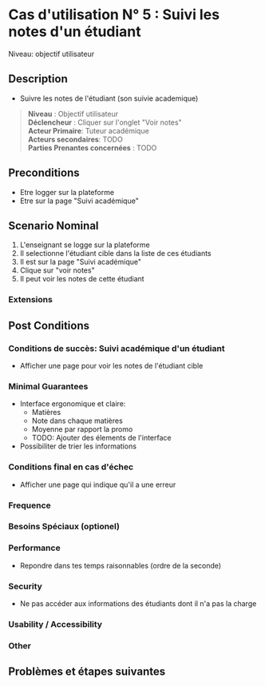 # Cas d'utilisation N° 5 :  Suivi les notes d'un étudiant

Niveau: objectif utilisateur

##	Description
- Suivre les notes de l'étudiant (son suivie academique)


> **Niveau** : Objectif utilisateur  
> **Déclencheur** : Cliquer sur l'onglet "Voir notes"  
> **Acteur Primaire**: Tuteur académique   
> **Acteurs secondaires**: TODO   
> **Parties Prenantes concernées** : TODO   
 
 
## Preconditions

- Etre logger sur la plateforme
- Etre sur la page "Suivi académique"

## Scenario Nominal

1.	L'enseignant se logge sur la plateforme
2.	Il selectionne l'étudiant cible dans la liste de ces étudiants
3.	Il est sur la page "Suivi académique"
4.  Clique sur "voir notes"
5.	Il peut voir les notes de cette étudiant

###	Extensions


## Post Conditions
### Conditions de succès: Suivi académique d'un étudiant

- Afficher une page pour voir les notes de l'étudiant cible

### Minimal Guarantees
- Interface ergonomique et claire:
  -  Matières
  -  Note dans chaque matières
  -  Moyenne par rapport la promo
  -  TODO: Ajouter des élements de l'interface
- Possibiliter de trier les informations
 
### Conditions final en cas d'échec
- Afficher une page qui indique qu'il a une erreur 


### Frequence  

### Besoins Spéciaux (optionel)  

### Performance  
- Repondre dans tes temps raisonnables (ordre de la seconde)
 
###	Security  
- Ne pas accéder aux informations des étudiants dont il n'a pas la charge

###	Usability / Accessibility  

###	Other  

##	Problèmes et étapes suivantes  
